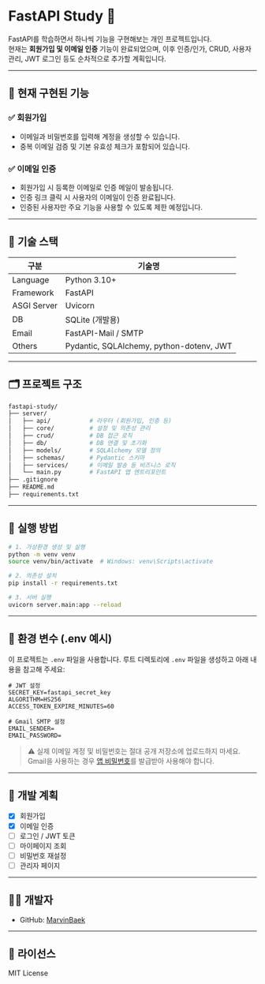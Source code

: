 # FastAPI Study 🦊

FastAPI를 학습하면서 하나씩 기능을 구현해보는 개인 프로젝트입니다.  
현재는 **회원가입 및 이메일 인증** 기능이 완료되었으며, 이후 인증/인가, CRUD, 사용자 관리, JWT 로그인 등도 순차적으로 추가할 계획입니다.

---

## 📌 현재 구현된 기능

### ✅ 회원가입
- 이메일과 비밀번호를 입력해 계정을 생성할 수 있습니다.
- 중복 이메일 검증 및 기본 유효성 체크가 포함되어 있습니다.

### ✅ 이메일 인증
- 회원가입 시 등록한 이메일로 인증 메일이 발송됩니다.
- 인증 링크 클릭 시 사용자의 이메일이 인증 완료됩니다.
- 인증된 사용자만 주요 기능을 사용할 수 있도록 제한 예정입니다.

---

## 🧰 기술 스택

| 구분         | 기술명                  |
|--------------|--------------------------|
| Language     | Python 3.10+             |
| Framework    | FastAPI                  |
| ASGI Server  | Uvicorn                  |
| DB           | SQLite (개발용)          |
| Email        | FastAPI-Mail / SMTP      |
| Others       | Pydantic, SQLAlchemy, python-dotenv, JWT |

---

## 🗂️ 프로젝트 구조

```bash
fastapi-study/
├── server/
│   ├── api/           # 라우터 (회원가입, 인증 등)
│   ├── core/          # 설정 및 의존성 관리
│   ├── crud/          # DB 접근 로직
│   ├── db/            # DB 연결 및 초기화
│   ├── models/        # SQLAlchemy 모델 정의
│   ├── schemas/       # Pydantic 스키마
│   ├── services/      # 이메일 발송 등 비즈니스 로직
│   └── main.py        # FastAPI 앱 엔트리포인트
├── .gitignore
├── README.md
├── requirements.txt
```

---

## 🚀 실행 방법

```bash
# 1. 가상환경 생성 및 실행
python -m venv venv
source venv/bin/activate  # Windows: venv\Scripts\activate

# 2. 의존성 설치
pip install -r requirements.txt

# 3. 서버 실행
uvicorn server.main:app --reload
```

---

## 🔐 환경 변수 (.env 예시)

이 프로젝트는 `.env` 파일을 사용합니다. 루트 디렉토리에 `.env` 파일을 생성하고 아래 내용을 참고해 주세요:

```env
# JWT 설정
SECRET_KEY=fastapi_secret_key
ALGORITHM=HS256
ACCESS_TOKEN_EXPIRE_MINUTES=60

# Gmail SMTP 설정
EMAIL_SENDER=
EMAIL_PASSWORD=
```

> ⚠️ 실제 이메일 계정 및 비밀번호는 절대 공개 저장소에 업로드하지 마세요.  
> Gmail을 사용하는 경우 [앱 비밀번호](https://support.google.com/accounts/answer/185833?hl=ko)를 발급받아 사용해야 합니다.

---

## 📅 개발 계획

- [x] 회원가입
- [x] 이메일 인증
- [ ] 로그인 / JWT 토큰
- [ ] 마이페이지 조회
- [ ] 비밀번호 재설정
- [ ] 관리자 페이지

---

## 👨‍💻 개발자

- GitHub: [MarvinBaek](https://github.com/MarvinBaek)

---

## 📄 라이선스

MIT License
